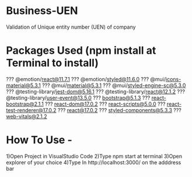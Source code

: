 # Business-UEN
Validation of Unique entity number (UEN) of company



# Packages Used (npm install at Terminal to install)

??? @emotion/react@11.7.1
??? @emotion/styled@11.6.0
??? @mui/icons-material@5.3.1
??? @mui/material@5.3.1
??? @mui/styled-engine-sc@5.3.0
??? @testing-library/jest-dom@5.16.1
??? @testing-library/react@12.1.2
??? @testing-library/user-event@13.5.0
??? bootstrap@5.1.3
??? react-bootstrap@2.1.1
??? react-dom@17.0.2
??? react-scripts@5.0.0
??? react-test-renderer@17.0.2
??? react@17.0.2
??? styled-components@5.3.3
??? web-vitals@2.1.2

# How To Use -

1)Open Project in VisualStudio Code
2)Type npm start at terminal
3)Open explorer of your choice
4)Type In http://localhost:3000/ on the adddress bar
